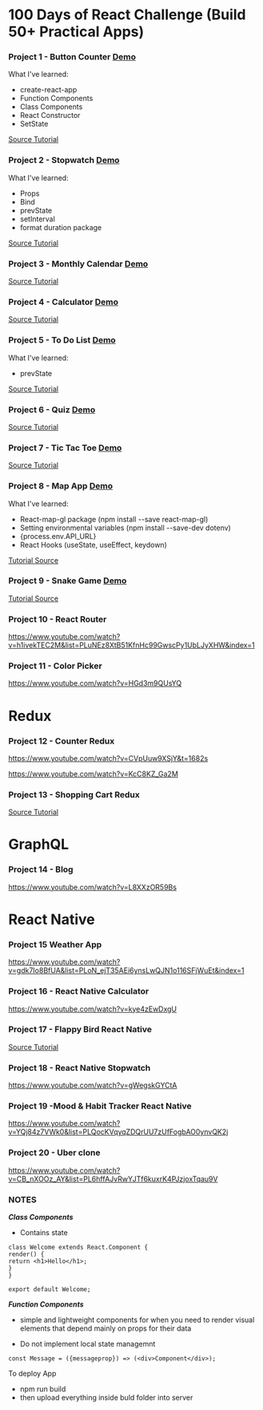 
100 Days of React Challenge (Build 50+ Practical Apps)
==============
### Project 1 - Button Counter   [Demo](https://t2f9h.codesandbox.io/)

What I've learned:
- create-react-app
- Function Components
- Class Components
- React Constructor
- SetState

[Source Tutorial](https://www.youtube.com/watch?v=Drp3ufpfD_Y)


### Project 2 - Stopwatch  [Demo](https://6fr6p.codesandbox.io/)

What I've learned:
- Props
- Bind
- prevState
- setInterval
- format duration package

[Source Tutorial](https://www.youtube.com/watch?v=NAx76xx40jM&t=304s)


### Project 3 - Monthly Calendar [Demo](https://193rm.codesandbox.io/)

[Source Tutorial](https://www.youtube.com/watch?v=jjMmcQ-xV00&list=PL3jWqOE6WBddjqDLa56SeG2OA0qOB_Rco)


### Project 4 - Calculator [Demo](https://mzztr.csb.app/)

[Source Tutorial](https://www.youtube.com/watch?v=ZtU7Mhf9vN8&t=409s)
  

### Project 5 - To Do List [Demo](https://ri74q.csb.app/)

What I've learned:
- prevState

[Source Tutorial](https://www.youtube.com/watch?v=h5crrOsLbpk)


### Project 6 - Quiz [Demo](https://bhm6v.csb.app/)

[Source Tutorial](https://www.youtube.com/watch?v=aq-fCtg_gG4)


### Project 7 - Tic Tac Toe [Demo](https://jyy84.csb.app/)

[Source Tutorial](https://www.youtube.com/watch?v=wjTAhHSKuPg)

### Project 8 - Map App [Demo](https://7s9cd.csb.app)


What I've learned:
- React-map-gl package (npm install --save react-map-gl)
- Setting environmental variables (npm install --save-dev dotenv)
- {process.env.API_URL}
- React Hooks (useState, useEffect, keydown)

[Tutorial Source](https://www.youtube.com/watch?v=JJatzkPcmoI&t=29s)


### Project 9 - Snake Game [Demo](https://qch74.csb.app/)

[Tutorial Source](https://www.youtube.com/watch?v=-oOgsGP3t5o&t=4s)


### Project 10 - React Router

https://www.youtube.com/watch?v=h1ivekTEC2M&list=PLuNEz8XtB51KfnHc99GwscPy1UbLJyXHW&index=1


### Project 11 - Color Picker

https://www.youtube.com/watch?v=HGd3m9QUsYQ


Redux
======

### Project 12 - Counter Redux

https://www.youtube.com/watch?v=CVpUuw9XSjY&t=1682s

https://www.youtube.com/watch?v=KcC8KZ_Ga2M


### Project 13 - Shopping Cart Redux

[Source Tutorial]([https://www.youtube.com/watch?v=KLCnTjB0w_o](https://www.youtube.com/watch?v=KLCnTjB0w_o))


GraphQL
========

### Project 14 - Blog

https://www.youtube.com/watch?v=L8XXzOR59Bs



React Native
============

### Project 15 Weather App

https://www.youtube.com/watch?v=gdk7Io8BfUA&list=PLoN_ejT35AEi6ynsLwQJN1o116SFjWuEt&index=1


### Project 16 - React Native Calculator

https://www.youtube.com/watch?v=kye4zEwDxgU


### Project 17 - Flappy Bird React Native

[Source Tutorial](https://www.youtube.com/watch?v=qBGnfULn8W4)


### Project 18 - React Native Stopwatch

https://www.youtube.com/watch?v=gWegskGYCtA


### Project 19 -Mood & Habit Tracker React Native

https://www.youtube.com/watch?v=YQj84z7VWk0&list=PLQocKVqyqZDQrUU7zUfFogbAO0ynvQK2j

  
### Project 20 - Uber clone

https://www.youtube.com/watch?v=CB_nXOOz_AY&list=PL6hffAJvRwYJTf6kuxrK4PJzjoxTqau9V

  
### NOTES

***Class Components***

- Contains state

```
class Welcome extends React.Component {
render() {
return <h1>Hello</h1>;
}
}

export default Welcome;
```

***Function Components***

- simple and lightweight components for when you need to render visual elements that depend mainly on props for their data

- Do not implement local state managemnt


```
const Message = ({messageprop}) => (<div>Component</div>);
```

To deploy App
- npm run build
- then upload everything inside buld folder into server
